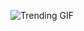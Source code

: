 
<!-- GIF_SECTION -->
![Trending GIF](https://media2.giphy.com/media/v1.Y2lkPThiYjIxNzcyenBkNjh4cnJlcmR4NGMzMWhqNnV0eWR5eXN3NHc1cDdvOG1naDF2dSZlcD12MV9naWZzX3NlYXJjaCZjdD1n/lOfSzpPeMb9gF2OJ5O/giphy.gif)
<!-- END_GIF_SECTION -->

